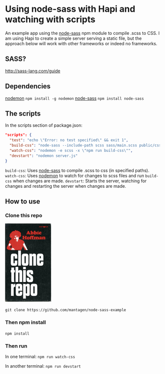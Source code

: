 # Using node-sass with Hapi and watching with scripts

An example app using the [node-sass](https://github.com/sass/node-sass) npm module to compile .scss to CSS.
I am using Hapi to create a simple server serving a static file, but the approach below will work with other frameworks or indeed no frameworks.

## SASS?

http://sass-lang.com/guide

## Dependencies

[nodemon](https://github.com/remy/nodemon)
`npm install -g nodemon`
[node-sass](https://github.com/sass/node-sass)
`npm install node-sass`

## The scripts

In the scripts section of package.json:

``` json
"scripts": {
  "test": "echo \"Error: no test specified\" && exit 1",
  "build-css": "node-sass --include-path scss sass/main.scss public/css/main.css",
  "watch-css": "nodemon -e scss -x \"npm run build-css\"",
  "devstart": "nodemon server.js"
}
```

`build-css`: Uses [node-sass](https://github.com/sass/node-sass) to compile .scss to css (in specified paths).
`watch-css`: Uses [nodemon](https://github.com/remy/nodemon) to watch for changes to scss files and run `build-css` when changes are made.
`devstart`: Starts the server, watching for changes and restarting the server when changes are made.

## How to use

### Clone this repo
![clone this repo](https://raw.githubusercontent.com/mantagen/clone-this-repo/79f8034b565067cf00145608957fa8b35ada2656/abbie-hoffman-clone-this-repo-150px.jpg)

`git clone https://github.com/mantagen/node-sass-example`

### Then npm install

`npm install`

### Then run

In one terminal:
`npm run watch-css`

In another terminal:
`npm run devstart`
